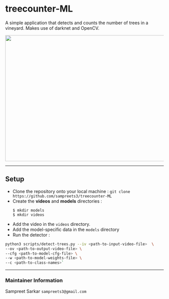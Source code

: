 # treecounter-ML
A simple application that detects and counts the number of trees in a vineyard. Makes use of darknet and OpenCV.

<p align="center">
    <img src="imgs/test.gif" width="600" height="400">                           
</p>

---

## Setup
- Clone the repository onto your local machine : `git clone https://github.com/sampreets3/treecounter-ML`
- Create the **videos** and **models** directories :
  ```
  $ mkdir models
  $ mkdir videos
  ```
- Add the video in the `videos` directory.
- Add the model-specific data in the `models` directory
- Run the detector :
```sh
python3 scripts/detect-trees.py --iv <path-to-input-video-file>  \
--ov <path-to-output-video-file> \
--cfg <path-to-model-cfg-file> \
--w <path-to-model-weights-file> \
--c <path-to-class-names>`
```
---

### Maintainer Information

Sampreet Sarkar `sampreets3@gmail.com`
